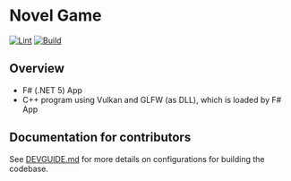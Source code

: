 # Novel Game

[![Lint](https://github.com/0918nobita/novel-game/actions/workflows/lint.yml/badge.svg)](https://github.com/0918nobita/novel-game/actions/workflows/lint.yml)  [![Build](https://github.com/0918nobita/novel-game/actions/workflows/test.yml/badge.svg)](https://github.com/0918nobita/novel-game/actions/workflows/test.yml)

## Overview

- F# (.NET 5) App
- C++ program using Vulkan and GLFW (as DLL), which is loaded by F# App

## Documentation for contributors

See [DEVGUIDE.md](./DEVGUIDE.md) for more details on configurations for building the codebase.
